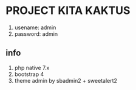 # PROJECT KITA KAKTUS

1. usename: admin
2. password: admin

## info
1. php native 7.x
2. bootstrap 4
2. theme admin by sbadmin2 + sweetalert2